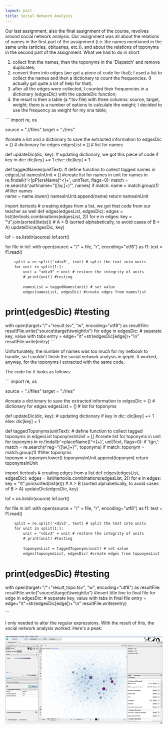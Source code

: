 ```yaml
---
layout: post
title: Social Network Analysis
---
```


Our last assignment, also the final assignment of the course, revolves around social network analysis. Our assignment was all about the relations of names in the first part of the assignment (i.e. the names mentioned in the same units (articles, obituaries, etc.)), and about the relations of toponyms in the second part of the assignment.
What we had to do in short:

1) collect first the names, then the toponyms in the 'Dispatch' and remove duplicates;
2) convert them into edges (we got a piece of code for that); I used a list to collect the names and then a dictionary to count the frequencies. (I actually got quite a lot of help for that).
3) after all the edges were collected, I counted their frequencies in a dictionary (edgesDic) with the updateDic function;
4) the result is then a table (a *.tsv file) with three columns: source, target, weight; there is a number of options to calculate the weight; I decided to use the frequency as weight for my sna table;

´´´
import re, os

source = ".//files"
target = ".//res"

#create a list and a dictionary to save the extracted information to
edgesDic = {} # dictionary for edges
edgesList = [] # list for names

def updateDic(dic, key): # updating dictionary, we got this piece of code
	if key in dic:
		dic[key] += 1
	else:
		dic[key] = 1
	
def taggedNames(unitText): # define function to collect tagged names in edgesList
	namesInUnit = [] #create list for names in unit
	for names in re.findall(r'<[pP]ersName[^<]+', unitText, flags=0):
		match = re.search(r'authname="([\w,]+)"', names)
		if match:
			name = match.group(1) #filter names													
			name = name.lower()
			namesInUnit.append(name)
	return namesInUnit

import itertools # creating edges from a list, we got that code from our teacher as well
def edges(edgesList, edgesDic):
	edges = list(itertools.combinations(edgesList, 2))
	for e in edges:
		key = "\t".join(sorted(list(e))) # A > B (sorted alphabetically, to avoid cases of B > A)
		updateDic(edgesDic, key)	

lof = os.listdir(source)
lof.sort()

for file in lof:
	with open(source + "/" + file, "r", encoding="utf8") as f1:
		text = f1.read()
			
		split = re.split('<div3', text) # split the text into units
		for unit in split[1:]:
			unit = "<div3" + unit # restore the integrity of units		
			# print(unit) #testing
			
			namesList = taggedNames(unit) # set value		
			edges(namesList, edgesDic) #create edges from nameslist
			
# print(edgesDic) #testing

with open(target+"/"+"result.tsv", "w", encoding="utf8") as resultFile:
	resultFile.write("source\ttarget\tweight\n")
	for edge in edgesDic: # separate key, value with tabs
		entry = edge+"\t"+str(edgesDic[edge])+"\n"
		resultFile.write(entry)
´´´

Unfortunately, the number of names was too much for my netbook to handle, so I couldn't finish the social network analysis in gephi. It worked, anyway, for the toponyms I extracted with the same code.

The code for it looks as follows:

´´´
import re, os

source = ".//files"
target = ".//res"

#create a dictionary to save the extracted information to
edgesDic = {} # dictionary for edges
edgesList = [] # list for toponyms

def updateDic(dic, key): # updating dictionary
	if key in dic:
		dic[key] += 1
	else:
		dic[key] = 1
	
def taggedToponyms(unitText): # define function to collect tagged toponyms in edgesList
	toponymsInUnit = [] #create list for toponyms in unit
	for toponyms in re.findall(r'<placeName([^<]+)', unitText, flags=0):
		if 'tgn,':
			match = re.search(r'reg="([\w,]+)"', toponyms)
			if match:
				toponym = match.group(1) #filter toponyms													
				toponym = toponym.lower()
				toponymsInUnit.append(toponym)
	return toponymsInUnit

import itertools # creating edges from a list
def edges(edgesList, edgesDic):
	edges = list(itertools.combinations(edgesList, 2))
	for e in edges:
		key = "\t".join(sorted(list(e))) # A > B (sorted alphabetically, to avoid cases of B > A)
		updateDic(edgesDic, key)	

lof = os.listdir(source)
lof.sort()

for file in lof:
	with open(source + "/" + file, "r", encoding="utf8") as f1:
		text = f1.read()
			
		split = re.split('<div3', text) # split the text into units
		for unit in split[1:]:
			unit = "<div3" + unit # restore the integrity of units		
			# print(unit) #testing
			
			toponymsList = taggedToponyms(unit) # set value		
			edges(toponymsList, edgesDic) #create edges from toponymsList
			
# print(edgesDic) #testing

with open(target+"/"+"result_topo.tsv", "w", encoding="utf8") as resultFile:
	resultFile.write("source\ttarget\tweight\n") #insert title line to final file
	for edge in edgesDic: # separate key, value with tabs in final file
		entry = edge+"\t"+str(edgesDic[edge])+"\n"
		resultFile.write(entry)

´´´

I only needed to alter the regular expressions.
With the result of this, the social network analysis worked. Here's a peak:

![topoSNA](/assets/img/sna.png)